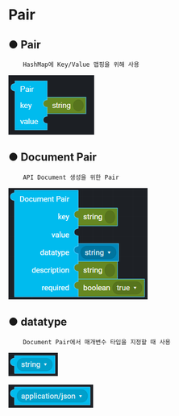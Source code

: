 # Pair

## ● Pair

        HashMap에 Key/Value 맵핑을 위해 사용

![](../../.gitbook/assets/image%20%287%29.png)

## ● Document Pair

        API Document 생성을 위한 Pair

![](../../.gitbook/assets/image%20%28138%29.png)

## ● datatype

        Document Pair에서 매개변수 타입을 지정할 때 사용

![type : string, integer, double, boolean, object, array](../../.gitbook/assets/image%20%28122%29.png)

![type : application/json, application/xml, application/x-www-form-urlencoded, text/plain](../../.gitbook/assets/image%20%2899%29.png)



